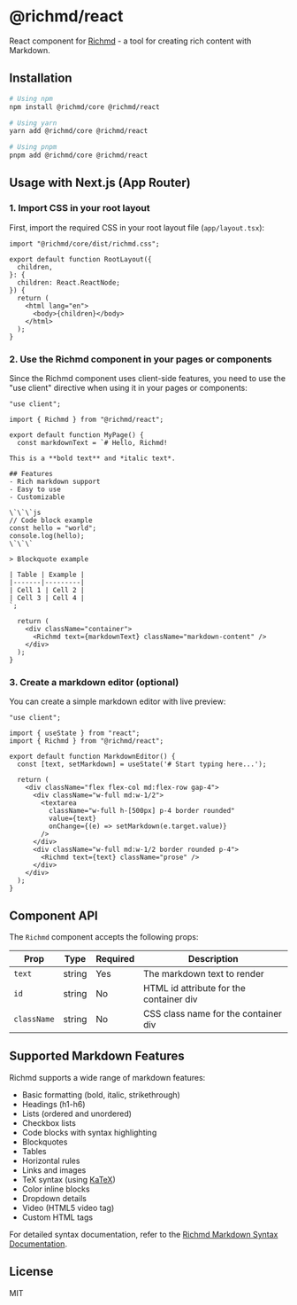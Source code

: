 # @richmd/react

React component for [Richmd](https://github.com/richmd/core) - a tool for creating rich content with Markdown.

## Installation

```bash
# Using npm
npm install @richmd/core @richmd/react

# Using yarn
yarn add @richmd/core @richmd/react

# Using pnpm
pnpm add @richmd/core @richmd/react
```

## Usage with Next.js (App Router)

### 1. Import CSS in your root layout

First, import the required CSS in your root layout file (`app/layout.tsx`):

```tsx
import "@richmd/core/dist/richmd.css";

export default function RootLayout({
  children,
}: {
  children: React.ReactNode;
}) {
  return (
    <html lang="en">
      <body>{children}</body>
    </html>
  );
}
```

### 2. Use the Richmd component in your pages or components

Since the Richmd component uses client-side features, you need to use the "use client" directive when using it in your pages or components:

```tsx
"use client";

import { Richmd } from "@richmd/react";

export default function MyPage() {
  const markdownText = `# Hello, Richmd!

This is a **bold text** and *italic text*.

## Features
- Rich markdown support
- Easy to use
- Customizable

\`\`\`js
// Code block example
const hello = "world";
console.log(hello);
\`\`\`

> Blockquote example

| Table | Example |
|-------|---------|
| Cell 1 | Cell 2 |
| Cell 3 | Cell 4 |
`;

  return (
    <div className="container">
      <Richmd text={markdownText} className="markdown-content" />
    </div>
  );
}
```

### 3. Create a markdown editor (optional)

You can create a simple markdown editor with live preview:

```tsx
"use client";

import { useState } from "react";
import { Richmd } from "@richmd/react";

export default function MarkdownEditor() {
  const [text, setMarkdown] = useState('# Start typing here...');

  return (
    <div className="flex flex-col md:flex-row gap-4">
      <div className="w-full md:w-1/2">
        <textarea 
          className="w-full h-[500px] p-4 border rounded"
          value={text}
          onChange={(e) => setMarkdown(e.target.value)}
        />
      </div>
      <div className="w-full md:w-1/2 border rounded p-4">
        <Richmd text={text} className="prose" />
      </div>
    </div>
  );
}
```

## Component API

The `Richmd` component accepts the following props:

| Prop | Type | Required | Description |
|------|------|----------|-------------|
| `text` | string | Yes | The markdown text to render |
| `id` | string | No | HTML id attribute for the container div |
| `className` | string | No | CSS class name for the container div |

## Supported Markdown Features

Richmd supports a wide range of markdown features:

- Basic formatting (bold, italic, strikethrough)
- Headings (h1-h6)
- Lists (ordered and unordered)
- Checkbox lists
- Code blocks with syntax highlighting
- Blockquotes
- Tables
- Horizontal rules
- Links and images
- TeX syntax (using [KaTeX](https://katex.org/))
- Color inline blocks
- Dropdown details
- Video (HTML5 video tag)
- Custom HTML tags

For detailed syntax documentation, refer to the [Richmd Markdown Syntax Documentation](https://github.com/richmd/core/blob/main/docs/md-syntax.md).

## License

MIT
